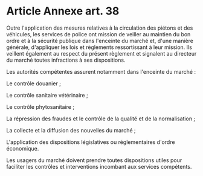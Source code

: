 # Article Annexe art. 38

Outre l'application des mesures relatives à la circulation des piétons et des véhicules, les services de police ont mission de veiller au maintien du bon ordre et à la sécurité publique dans l'enceinte du marché et, d'une manière générale, d'appliquer les lois et règlements ressortissant à leur mission. Ils veillent également au respect du présent règlement et signalent au directeur du marché toutes infractions à ses dispositions.

Les autorités compétentes assurent notamment dans l'enceinte du marché :

Le contrôle douanier ;

Le contrôle sanitaire vétérinaire ;

Le contrôle phytosanitaire ;

La répression des fraudes et le contrôle de la qualité et de la normalisation ;

La collecte et la diffusion des nouvelles du marché ;

L'application des dispositions législatives ou réglementaires d'ordre économique.

Les usagers du marché doivent prendre toutes dispositions utiles pour faciliter les contrôles et interventions incombant aux services compétents.
